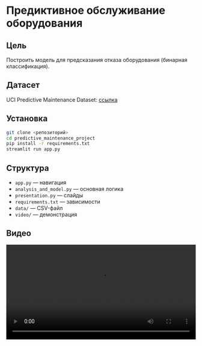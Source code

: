 # Предиктивное обслуживание оборудования

## Цель
Построить модель для предсказания отказа оборудования (бинарная классификация).

## Датасет
UCI Predictive Maintenance Dataset: [ссылка](https://archive.ics.uci.edu/dataset/601)

## Установка
```bash
git clone <репозиторий>
cd predictive_maintenance_project
pip install -r requirements.txt
streamlit run app.py
```

## Структура
- `app.py` — навигация
- `analysis_and_model.py` — основная логика
- `presentation.py` — слайды
- `requirements.txt` — зависимости
- `data/` — CSV-файл
- `video/` — демонстрация

## Видео
<video src="video/demo.mp4" controls width="100%"></video>
